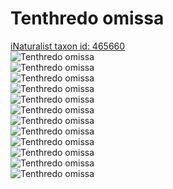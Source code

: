 
Tenthredo omissa
================
  
[iNaturalist taxon id: 465660](https://www.inaturalist.org/taxa/465660)  
![Tenthredo omissa](https://inaturalist-open-data.s3.amazonaws.com/photos/90521497/medium.jpeg)  
![Tenthredo omissa](https://inaturalist-open-data.s3.amazonaws.com/photos/90521503/medium.jpeg)  
![Tenthredo omissa](https://inaturalist-open-data.s3.amazonaws.com/photos/90521509/medium.jpeg)  
![Tenthredo omissa](https://inaturalist-open-data.s3.amazonaws.com/photos/90521135/medium.jpeg)  
![Tenthredo omissa](https://inaturalist-open-data.s3.amazonaws.com/photos/90521104/medium.jpeg)  
![Tenthredo omissa](https://inaturalist-open-data.s3.amazonaws.com/photos/90521107/medium.jpeg)  
![Tenthredo omissa](https://inaturalist-open-data.s3.amazonaws.com/photos/90521497/medium.jpeg)  
![Tenthredo omissa](https://inaturalist-open-data.s3.amazonaws.com/photos/90521503/medium.jpeg)  
![Tenthredo omissa](https://inaturalist-open-data.s3.amazonaws.com/photos/90521509/medium.jpeg)  
![Tenthredo omissa](https://inaturalist-open-data.s3.amazonaws.com/photos/90521135/medium.jpeg)  
![Tenthredo omissa](https://inaturalist-open-data.s3.amazonaws.com/photos/90521104/medium.jpeg)  
![Tenthredo omissa](https://inaturalist-open-data.s3.amazonaws.com/photos/90521107/medium.jpeg)